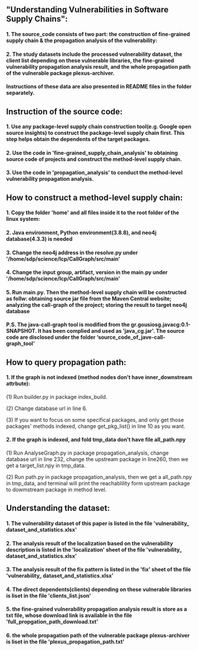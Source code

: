 ## "Understanding Vulnerabilities in Software Supply Chains":

#### 1. The source_code consists of two part: the construction of fine-grained supply chain & the propagation analysis of the vulnerability:

#### 2. The study datasets include the processed vulnerability dataset, the client list depending on these vulnerable libraries, the fine-grained vulnerability propagation analysis result, and the whole propagation path of the vulnerable package plexus-archiver.

#### Instructions of these data are also presented in README files in the folder separately.


## Instruction of the source code:

#### 1. Use any package-level supply chain construction tool(e.g. Google open source insights) to construct the package-level supply chain first. This step helps obtain the dependents of the target packages.

#### 2. Use the code in 'fine-grained_supply_chain_analysis' to obtaining source code of projects and construct the method-level supply chain.

#### 3. Use the code in 'propagation_analysis' to conduct the method-level vulnerability propagation analysis.


## How to construct a method-level supply chain:

#### 1. Copy the folder 'home' and all files inside it to the root folder of the linux system:

#### 2. Java environment, Python environment(3.8.8), and neo4j database(4.3.3) is needed 

#### 3. Change the neo4j address in the resolve.py under '/home/sdp/science/lcp/CallGraph/src/main'

#### 4. Change the input group, artifact, version in the main.py under '/home/sdp/science/lcp/CallGraph/src/main'

#### 5. Run main.py. Then the method-level supply chain will be constructed as follw: obtaining source jar file from the Maven Central website; analyzing the call-graph of the project; storing the result to target neo4j database

#### P.S. The java-call-graph tool is modified from the gr.gousiosg.javacg:0.1-SNAPSHOT. It has been complied and used as 'java_cg.jar'. The source code are disclosed under the folder ‘source_code_of_jave-call-graph_tool’


## How to query propagation path:

#### 1. If the graph is not indexed (method nodes don't have inner_downstream attrbute):

(1) Run builder.py in package index_build.

(2) Change database url in line 6.

(3) If you want to focus on some specifical packages, and only get those packages' methods indexed, change get_pkg_list() in line 10 as you want.

####  2. If the graph is indexed, and fold tmp_data don't have file all_path.npy

 (1) Run AnalyseGraph.py in package propagation_analysis,  change database url in line 232, change the upstream package in line260, then we get a target_list.npy in tmp_data.

(2) Run path.py in package propagation_analysis, then we get a all_path.npy in tmp_data, and terminal will print the reachablility form upstream package to dowmstream package in method level.


## Understanding the dataset:

#### 1. The vulnerability dataset of this paper is listed in the file 'vulnerability_ dataset_and_statistics.xlsx'

#### 2. The analysis result of the localization based on the vulnerability description is listed in the 'localization' sheet of the file 'vulnerability_ dataset_and_statistics.xlsx'

#### 3. The analysis result of the fix pattern is listed in the 'fix' sheet of the file 'vulnerability_ dataset_and_statistics.xlsx'

#### 4. The direct dependents(clients) depending on these vulnerable libraries is liset in the file 'clients_list.json'

#### 5. the fine-grained vulnerability propagation analysis result is store as a txt file, whose download link is available in the file 'full_propgation_path_download.txt'

#### 6. the whole propagation path of the vulnerable package plexus-archiver is liset in the file 'plexus_propagation_path.txt'
